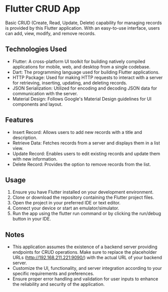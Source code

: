 # Flutter CRUD App

Basic CRUD (Create, Read, Update, Delete) capability for managing records is provided by this Flutter application. With an easy-to-use interface, users can add, view, modify, and remove records.

## Technologies Used
- Flutter: A cross-platform UI toolkit for building natively compiled applications for mobile, web, and desktop from a single codebase.
- Dart: The programming language used for building Flutter applications.
- HTTP Package: Used for making HTTP requests to interact with a server for retrieving, inserting, updating, and deleting records.
- JSON Serialization: Utilized for encoding and decoding JSON data for communication with the server.
- Material Design: Follows Google's Material Design guidelines for UI components and layout.


## Features
- Insert Record: Allows users to add new records with a title and description.
- Retrieve Data: Fetches records from a server and displays them in a list view.
- Update Record: Enables users to edit existing records and update them with new information.
- Delete Record: Provides the option to remove records from the list.

## Usage
1. Ensure you have Flutter installed on your development environment.
2. Clone or download the repository containing the Flutter project files.
3. Open the project in your preferred IDE or text editor.
4. Connect your device or start an emulator/simulator.
5. Run the app using the flutter run command or by clicking the run/debug button in your IDE.
   
## Notes
- This application assumes the existence of a backend server providing endpoints for CRUD operations. Make sure to replace the placeholder URLs (http://192.168.211.221:9090/) with the actual URL of your backend server.
- Customize the UI, functionality, and server integration according to your specific requirements and preferences.
- Ensure proper error handling and validation for user inputs to enhance the reliability and security of the application.
